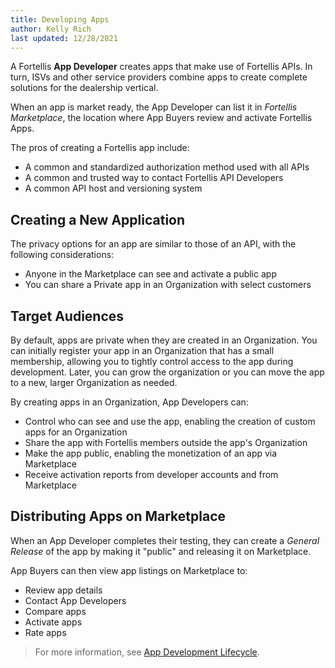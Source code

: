 ```yaml
---
title: Developing Apps
author: Kelly Rich
last updated: 12/28/2021
---
```


A Fortellis **App Developer** creates apps that make use of Fortellis APIs. In turn, ISVs and other service providers combine apps to create complete solutions for the dealership vertical.

When an app is market ready, the App Developer can list it in *Fortellis Marketplace*, the location where App Buyers review and activate Fortellis Apps.

The pros of creating a Fortellis app include:

* A common and standardized authorization method used with all APIs
* A common and trusted way to contact Fortellis API Developers
* A common API host and versioning system

## Creating a New Application

The privacy options for an app are similar to those of an API, with the following considerations:

* Anyone in the Marketplace can see and activate a public app
* You can share a Private app in an Organization with select customers

## Target Audiences

By default, apps are private when they are created in an Organization. You can initially register your app in an Organization that has a small membership, allowing you to tightly control access to the app during development. Later, you can grow the organization or you can move the app to a new, larger Organization as needed.

By creating apps in an Organization, App Developers can:

* Control who can see and use the app, enabling the creation of custom apps for an Organization
* Share the app with Fortellis members outside the app's Organization
* Make the app public, enabling the monetization of an app via Marketplace
* Receive activation reports from developer accounts and from Marketplace

## Distributing Apps on Marketplace

When an App Developer completes their testing, they can create a *General Release* of the app by making it "public" and releasing it on Marketplace.

App Buyers can then view app listings on Marketplace to:

* Review app details
* Contact App Developers
* Compare apps
* Activate apps
* Rate apps

> For more information, see [App Development Lifecycle](/docs/tutorials/app-lifecycle/app-lifecycle).
